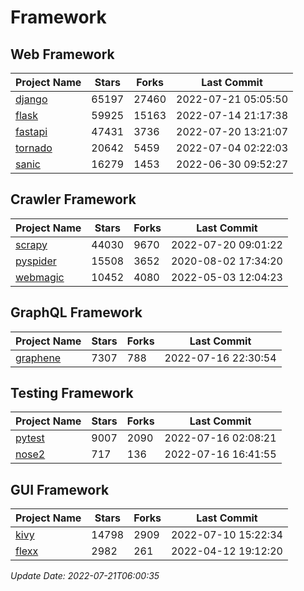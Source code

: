 # Framework

## Web Framework
| Project Name | Stars | Forks | Last Commit |
| ------------ | ----- | ----- | ----------- |
| [django](https://github.com/django/django) | 65197 | 27460 | 2022-07-21 05:05:50 |
| [flask](https://github.com/pallets/flask) | 59925 | 15163 | 2022-07-14 21:17:38 |
| [fastapi](https://github.com/tiangolo/fastapi) | 47431 | 3736 | 2022-07-20 13:21:07 |
| [tornado](https://github.com/tornadoweb/tornado) | 20642 | 5459 | 2022-07-04 02:22:03 |
| [sanic](https://github.com/sanic-org/sanic) | 16279 | 1453 | 2022-06-30 09:52:27 |

## Crawler Framework
| Project Name | Stars | Forks | Last Commit |
| ------------ | ----- | ----- | ----------- |
| [scrapy](https://github.com/scrapy/scrapy) | 44030 | 9670 | 2022-07-20 09:01:22 |
| [pyspider](https://github.com/binux/pyspider) | 15508 | 3652 | 2020-08-02 17:34:20 |
| [webmagic](https://github.com/code4craft/webmagic) | 10452 | 4080 | 2022-05-03 12:04:23 |

## GraphQL Framework
| Project Name | Stars | Forks | Last Commit |
| ------------ | ----- | ----- | ----------- |
| [graphene](https://github.com/graphql-python/graphene) | 7307 | 788 | 2022-07-16 22:30:54 |

## Testing Framework
| Project Name | Stars | Forks | Last Commit |
| ------------ | ----- | ----- | ----------- |
| [pytest](https://github.com/pytest-dev/pytest) | 9007 | 2090 | 2022-07-16 02:08:21 |
| [nose2](https://github.com/nose-devs/nose2) | 717 | 136 | 2022-07-16 16:41:55 |

## GUI Framework
| Project Name | Stars | Forks | Last Commit |
| ------------ | ----- | ----- | ----------- |
| [kivy](https://github.com/kivy/kivy) | 14798 | 2909 | 2022-07-10 15:22:34 |
| [flexx](https://github.com/flexxui/flexx) | 2982 | 261 | 2022-04-12 19:12:20 |

*Update Date: 2022-07-21T06:00:35*